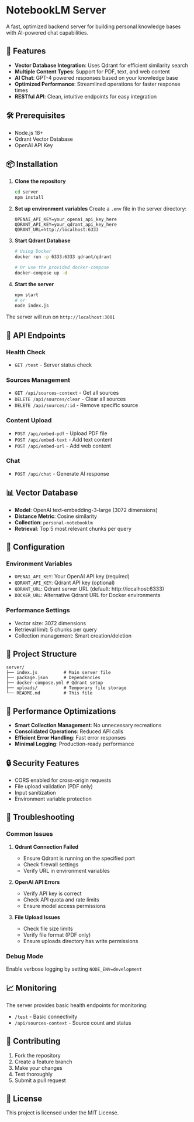 # NotebookLM Server

A fast, optimized backend server for building personal knowledge bases with AI-powered chat capabilities.

## 🚀 Features

- **Vector Database Integration**: Uses Qdrant for efficient similarity search
- **Multiple Content Types**: Support for PDF, text, and web content
- **AI Chat**: GPT-4 powered responses based on your knowledge base
- **Optimized Performance**: Streamlined operations for faster response times
- **RESTful API**: Clean, intuitive endpoints for easy integration

## 🛠️ Prerequisites

- Node.js 18+ 
- Qdrant Vector Database
- OpenAI API Key

## 📦 Installation

1. **Clone the repository**
   ```bash
   cd server
   npm install
   ```

2. **Set up environment variables**
   Create a `.env` file in the server directory:
   ```env
   OPENAI_API_KEY=your_openai_api_key_here
   QDRANT_API_KEY=your_qdrant_api_key_here
   QDRANT_URL=http://localhost:6333
   ```

3. **Start Qdrant Database**
   ```bash
   # Using Docker
   docker run -p 6333:6333 qdrant/qdrant
   
   # Or use the provided docker-compose
   docker-compose up -d
   ```

4. **Start the server**
   ```bash
   npm start
   # or
   node index.js
   ```

The server will run on `http://localhost:3001`

## 🔌 API Endpoints

### Health Check
- `GET /test` - Server status check

### Sources Management
- `GET /api/sources-context` - Get all sources
- `DELETE /api/sources/clear` - Clear all sources
- `DELETE /api/sources/:id` - Remove specific source

### Content Upload
- `POST /api/embed-pdf` - Upload PDF file
- `POST /api/embed-text` - Add text content
- `POST /api/embed-url` - Add web content

### Chat
- `POST /api/chat` - Generate AI response

## 📊 Vector Database

- **Model**: OpenAI text-embedding-3-large (3072 dimensions)
- **Distance Metric**: Cosine similarity
- **Collection**: `personal-notebooklm`
- **Retrieval**: Top 5 most relevant chunks per query

## 🔧 Configuration

### Environment Variables
- `OPENAI_API_KEY`: Your OpenAI API key (required)
- `QDRANT_API_KEY`: Qdrant API key (optional)
- `QDRANT_URL`: Qdrant server URL (default: http://localhost:6333)
- `DOCKER_URL`: Alternative Qdrant URL for Docker environments

### Performance Settings
- Vector size: 3072 dimensions
- Retrieval limit: 5 chunks per query
- Collection management: Smart creation/deletion

## 📁 Project Structure

```
server/
├── index.js          # Main server file
├── package.json      # Dependencies
├── docker-compose.yml # Qdrant setup
├── uploads/          # Temporary file storage
└── README.md         # This file
```

## 🚀 Performance Optimizations

- **Smart Collection Management**: No unnecessary recreations
- **Consolidated Operations**: Reduced API calls
- **Efficient Error Handling**: Fast error responses
- **Minimal Logging**: Production-ready performance

## 🔒 Security Features

- CORS enabled for cross-origin requests
- File upload validation (PDF only)
- Input sanitization
- Environment variable protection

## 🐛 Troubleshooting

### Common Issues

1. **Qdrant Connection Failed**
   - Ensure Qdrant is running on the specified port
   - Check firewall settings
   - Verify URL in environment variables

2. **OpenAI API Errors**
   - Verify API key is correct
   - Check API quota and rate limits
   - Ensure model access permissions

3. **File Upload Issues**
   - Check file size limits
   - Verify file format (PDF only)
   - Ensure uploads directory has write permissions

### Debug Mode
Enable verbose logging by setting `NODE_ENV=development`

## 📈 Monitoring

The server provides basic health endpoints for monitoring:
- `/test` - Basic connectivity
- `/api/sources-context` - Source count and status

## 🤝 Contributing

1. Fork the repository
2. Create a feature branch
3. Make your changes
4. Test thoroughly
5. Submit a pull request

## 📄 License

This project is licensed under the MIT License.
